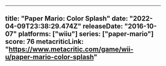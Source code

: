 
---
title: "Paper Mario: Color Splash"
date: "2022-04-09T23:38:29.474Z"
releaseDate: "2016-10-07"
platforms: ["wiiu"]
series: ["paper-mario"]
score: 76
metacriticLink: "https://www.metacritic.com/game/wii-u/paper-mario-color-splash"
---

